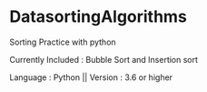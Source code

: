 # DatasortingAlgorithms
Sorting Practice with python

Currently Included : Bubble Sort and Insertion sort

Language : Python
|| Version : 3.6 or higher
